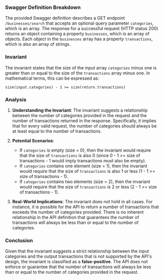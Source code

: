 ### Swagger Definition Breakdown
The provided Swagger definition describes a GET endpoint `/businesses/search` that accepts an optional query parameter `categories`, which is an array. The response for a successful request (HTTP status 200) returns an object containing a property `businesses`, which is an array of objects. Each object in the `businesses` array has a property `transactions`, which is also an array of strings.

### Invariant
The invariant states that the size of the input array `categories` minus one is greater than or equal to the size of the `transactions` array minus one. In mathematical terms, this can be expressed as:

    size(input.categories) - 1 >= size(return.transactions)

### Analysis
1. **Understanding the Invariant**: The invariant suggests a relationship between the number of categories provided in the request and the number of transactions returned in the response. Specifically, it implies that for every valid request, the number of categories should always be at least equal to the number of transactions.

2. **Potential Scenarios**: 
   - If `categories` is empty (size = 0), then the invariant would require that the size of `transactions` is also 0 (since 0 - 1 >= size of transactions - 1 would imply transactions must also be empty).
   - If `categories` contains one element (size = 1), then the invariant would require that the size of `transactions` is also 1 or less (1 - 1 >= size of transactions - 1).
   - If `categories` contains two elements (size = 2), then the invariant would require that the size of `transactions` is 2 or less (2 - 1 >= size of transactions - 1).

3. **Real-World Implications**: The invariant does not hold in all cases. For instance, it is possible for the API to return a number of transactions that exceeds the number of categories provided. There is no inherent relationship in the API definition that guarantees the number of transactions will always be less than or equal to the number of categories.

### Conclusion
Given that the invariant suggests a strict relationship between the input categories and the output transactions that is not supported by the API's design, the invariant is classified as a **false-positive**. The API does not enforce or guarantee that the number of transactions will always be less than or equal to the number of categories provided in the request.

